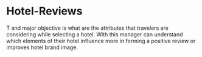 # Hotel-Reviews
T and major objective is what are the attributes that travelers are considering while selecting a hotel. With this manager can understand which elements of their hotel influence more in forming a positive review or improves hotel brand image.
